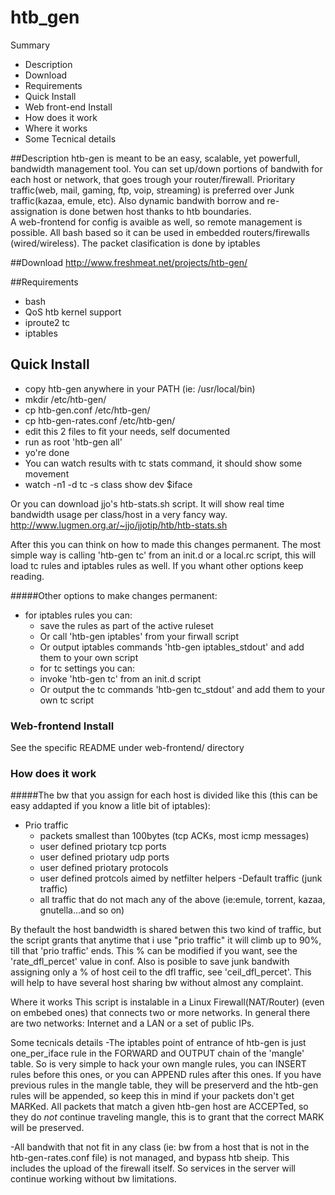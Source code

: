 # htb_gen
Summary 

* Description
* Download
* Requirements
* Quick Install
* Web front-end Install
* How does it work
* Where it works 
* Some Tecnical details

##Description
htb-gen is meant to be an easy, scalable, yet powerfull,  bandwidth 
management tool. You can set up/down portions of bandwith for each 
host or network, that goes trough your router/firewall. 
Prioritary traffic(web, mail, gaming, ftp, voip, streaming) is 
preferred over Junk traffic(kazaa, emule, etc).  Also dynamic 
bandwith borrow and re-assignation is done betwen host thanks to 
htb boundaries.  
A web-frontend for config is avaible as well, so remote management 
is possible. 
All bash based so it can be used in embedded routers/firewalls 
(wired/wireless). 
The packet clasification is done by iptables
  
##Download
 http://www.freshmeat.net/projects/htb-gen/

##Requirements
* bash
* QoS htb kernel support
* iproute2 tc 
* iptables

## Quick Install
 * copy htb-gen anywhere in your PATH (ie: /usr/local/bin)
 * mkdir /etc/htb-gen/
 * cp htb-gen.conf /etc/htb-gen/
 * cp htb-gen-rates.conf /etc/htb-gen/
 * edit this 2 files to fit your needs, self documented
 * run as root 'htb-gen all'
 * yo're done
 * You can watch results with tc stats command, it should show 
  some movement
 * watch -n1 -d tc -s class show dev $iface
  
Or you can download jjo's htb-stats.sh script. It will show 
real time bandwidth usage per class/host in a very fancy way.
http://www.lugmen.org.ar/~jjo/jjotip/htb/htb-stats.sh
 
After this you can think on how to made this changes permanent.
The most simple way is calling 'htb-gen tc' from an init.d or
a local.rc script, this will load tc rules and iptables rules as 
well. If you whant other options keep reading.
 
#####Other options to make changes permanent:
* for iptables rules you can:
	- save the rules as part of the active ruleset
	- Or call 'htb-gen iptables' from your firwall script
	- Or output iptables commands 'htb-gen iptables_stdout' and add them to your own script
	- for tc settings you can:
	- invoke 'htb-gen tc' from an init.d script
	- Or output the tc commands 'htb-gen tc_stdout' and add them 
	to your own tc script

### Web-frontend Install
  See the specific README under web-frontend/ directory  

### How does it work
#####The bw that you assign for each host is divided like this (this can be easy addapted if you know a litle bit of iptables):
* Prio traffic
    - packets smallest than 100bytes (tcp ACKs, most icmp messages)
    - user defined priotary tcp ports 
    - user defined priotary udp ports
    - user defined priotary protocols 
    - user defined protcols aimed by netfilter helpers
-Default traffic (junk traffic)
    - all traffic that do not mach any of the above (ie:emule, torrent,
      kazaa, gnutella...and so on)

 By thefault the host bandwidth is shared betwen this two kind of traffic, but
 the script grants that anytime that i use "prio traffic" it will climb up to
 90%, till that 'prio traffic' ends. This % can be modified if you want, see
 the 'rate_dfl_percet' value in conf. Also is posible to save junk bandwith 
 assigning only a % of host ceil to the dfl traffic, see 'ceil_dfl_percet'.
 This will help to have several host sharing bw without almost any complaint.

Where it works 
 This script is instalable in a Linux Firewall(NAT/Router) (even on embebed 
 ones) that connects two or more networks. 
 In general there are two networks: Internet and a LAN or a set of public IPs. 

Some tecnicals details
 -The iptables point of entrance of htb-gen is just one_per_iface rule in the 
 FORWARD and OUTPUT chain of the 'mangle' table.
 So is very simple to hack your own mangle rules, you can INSERT rules before 
 this ones, or you can APPEND rules after this ones. If you have previous rules
 in the mangle table, they will be preserverd and the htb-gen rules will be 
 appended, so keep this in mind if your packets don't get MARKed.
 All packets that match a given htb-gen host are ACCEPTed, so they do _not_ 
 continue traveling mangle, this is to grant that the correct MARK will be 
 preserved.
 
 -All bandwith that not fit in any class (ie: bw from a host that is not in 
 the htb-gen-rates.conf file) is not managed, and bypass htb sheip.
 This includes the upload of the firewall itself. So services in the server 
 will continue working without bw limitations. 
 
